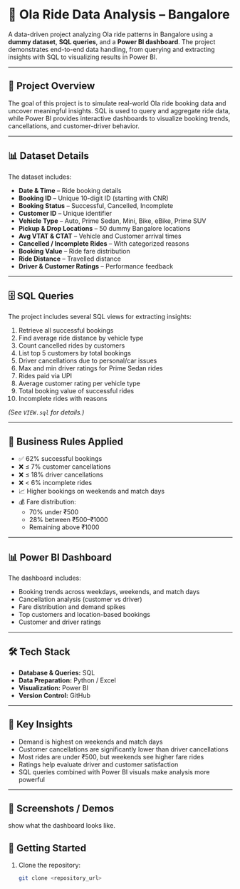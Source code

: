 # 🚖 Ola Ride Data Analysis – Bangalore  

A data-driven project analyzing Ola ride patterns in Bangalore using a **dummy dataset**, **SQL queries**, and a **Power BI dashboard**. The project demonstrates end-to-end data handling, from querying and extracting insights with SQL to visualizing results in Power BI.  

---

## 📌 Project Overview  
The goal of this project is to simulate real-world Ola ride booking data and uncover meaningful insights. SQL is used to query and aggregate ride data, while Power BI provides interactive dashboards to visualize booking trends, cancellations, and customer-driver behavior.  

---

## 📊 Dataset Details  
The dataset includes:  
- **Date & Time** – Ride booking details  
- **Booking ID** – Unique 10-digit ID (starting with CNR)  
- **Booking Status** – Successful, Cancelled, Incomplete  
- **Customer ID** – Unique identifier  
- **Vehicle Type** – Auto, Prime Sedan, Mini, Bike, eBike, Prime SUV  
- **Pickup & Drop Locations** – 50 dummy Bangalore locations  
- **Avg VTAT & CTAT** – Vehicle and Customer arrival times  
- **Cancelled / Incomplete Rides** – With categorized reasons  
- **Booking Value** – Ride fare distribution  
- **Ride Distance** – Travelled distance  
- **Driver & Customer Ratings** – Performance feedback  

---

## 🗄️ SQL Queries  
The project includes several SQL views for extracting insights:  
1. Retrieve all successful bookings  
2. Find average ride distance by vehicle type  
3. Count cancelled rides by customers  
4. List top 5 customers by total bookings  
5. Driver cancellations due to personal/car issues  
6. Max and min driver ratings for Prime Sedan rides  
7. Rides paid via UPI  
8. Average customer rating per vehicle type  
9. Total booking value of successful rides  
10. Incomplete rides with reasons  

*(See `VIEW.sql` for details.)*  

---

## 📌 Business Rules Applied  
- ✅ 62% successful bookings  
- ❌ ≤ 7% customer cancellations  
- ❌ ≤ 18% driver cancellations  
- ❌ < 6% incomplete rides  
- 📈 Higher bookings on weekends and match days  
- 💰 Fare distribution:  
  - 70% under ₹500  
  - 28% between ₹500–₹1000  
  - Remaining above ₹1000  

---

## 📊 Power BI Dashboard  
The dashboard includes:  
- Booking trends across weekdays, weekends, and match days  
- Cancellation analysis (customer vs driver)  
- Fare distribution and demand spikes  
- Top customers and location-based bookings  
- Customer and driver ratings  

---

## 🛠️ Tech Stack  
- **Database & Queries:** SQL  
- **Data Preparation:** Python / Excel  
- **Visualization:** Power BI  
- **Version Control:** GitHub  

---

## 🎯 Key Insights  
- Demand is highest on weekends and match days  
- Customer cancellations are significantly lower than driver cancellations  
- Most rides are under ₹500, but weekends see higher fare rides  
- Ratings help evaluate driver and customer satisfaction  
- SQL queries combined with Power BI visuals make analysis more powerful  

---

## 📸  Screenshots / Demos
 show what the dashboard looks like.
 

## 🚀 Getting Started  
1. Clone the repository:  
   ```bash
   git clone <repository_url>
